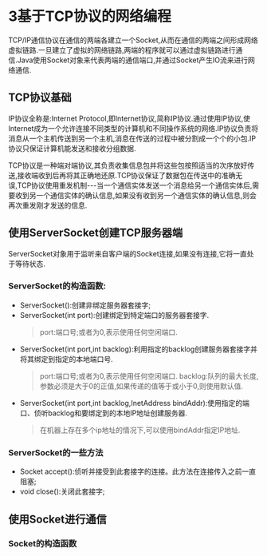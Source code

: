 ﻿# 3基于TCP协议的网络编程
TCP/IP通信协议在通信的两端各建立一个Socket,从而在通信的两端之间形成网络虚拟链路.一旦建立了虚拟的网络链路,两端的程序就可以通过虚拟链路进行通信.Java使用Socket对象来代表两端的通信端口,并通过Socket产生IO流来进行网络通信.
## TCP协议基础
IP协议全称是:Internet Protocol,即Internet协议,简称IP协议.通过使用IP协议,使Internet成为一个允许连接不同类型的计算机和不同操作系统的网络.IP协议负责将消息从一个主机传送到另一个主机,消息在传送的过程中被分割成一个个的小包.IP协议只保证计算机能发送和接收分组数据.

TCP协议是一种端对端协议,其负责收集信息包并将这些包按照适当的次序放好传送,接收端收到后再将其正确地还原.TCP协议保证了数据包在传送中的准确无误,TCP协议使用重发机制---当一个通信实体发送一个消息给另一个通信实体后,需要收到另一个通信实体的确认信息,如果没有收到另一个通信实体的确认信息,则会再次重发刚才发送的信息.

## 使用ServerSocket创建TCP服务器端
ServerSocket对象用于监听来自客户端的Socket连接,如果没有连接,它将一直处于等待状态.
### ServerSocket的构造函数:
* ServerSocket():创建非绑定服务器套接字;
* ServerSocket(int port):创建绑定到特定端口的服务器套接字.
    >port:端口号;或者为0,表示使用任何空闲端口.
* ServerSocket(int port,int backlog):利用指定的backlog创建服务器套接字并将其绑定到指定的本地端口号.
    >port:端口号;或者为0,表示使用任何空闲端口.
    >backlog:队列的最大长度,参数必须是大于0的正值,如果传递的值等于或小于0,则使用默认值.
* ServerSocket(int port,int backlog,InetAddress bindAddr):使用指定的端口、侦听backlog和要绑定到的本地IP地址创建服务器.
    >在机器上存在多个ip地址的情况下,可以使用bindAddr指定IP地址.

### ServerSocket的一些方法
* Socket accept():侦听并接受到此套接字的连接。此方法在连接传入之前一直阻塞;
* void close():关闭此套接字;

## 使用Socket进行通信
### Socket的构造函数


